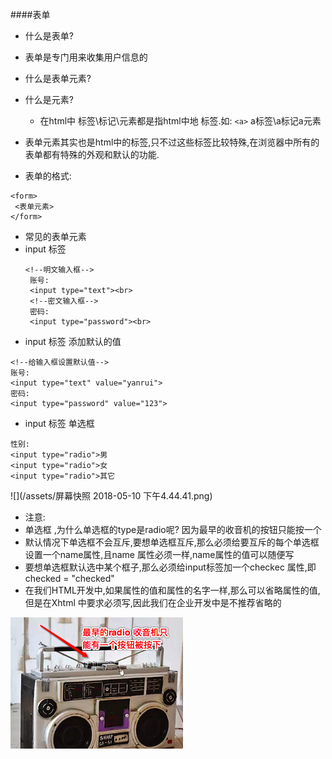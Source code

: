 
####表单
- 什么是表单?
 - 表单是专门用来收集用户信息的
 
- 什么是表单元素?
 - 什么是元素?
   - 在html中 标签\标记\元素都是指html中地 标签.如: `<a>` a标签\a标记a元素
 - 表单元素其实也是html中的标签,只不过这些标签比较特殊,在浏览器中所有的表单都有特殊的外观和默认的功能. 

- 表单的格式:
```
<form>
 <表单元素>
</form>
```
- 常见的表单元素
 - input 标签
   ```
   <!--明文输入框-->
    账号:
    <input type="text"><br>
    <!--密文输入框-->
    密码:
    <input type="password"><br>

   ```
  - input 标签 添加默认的值
   
   ```
  <!--给输入框设置默认值--> 
  账号:
   <input type="text" value="yanrui"> 
  密码:
   <input type="password" value="123">
  ```
  - input 标签 单选框
  ```
  性别:
  <input type="radio">男 
  <input type="radio">女
  <input type="radio">其它
  ```
  ![](/assets/屏幕快照 2018-05-10 下午4.44.41.png)
 
  - 注意: 
   - 单选框 ,为什么单选框的type是radio呢? 因为最早的收音机的按钮只能按一个
   - 默认情况下单选框不会互斥,要想单选框互斥,那么必须给要互斥的每个单选框设置一个name属性,且name 属性必须一样,name属性的值可以随便写
   - 要想单选框默认选中某个框子,那么必须给input标签加一个checkec 属性,即 checked = "checked"
   - 在我们HTML开发中,如果属性的值和属性的名字一样,那么可以省略属性的值,但是在Xhtml 中要求必须写,因此我们在企业开发中是不推荐省略的




![](/assets/Snip20180510_1.png)



 
